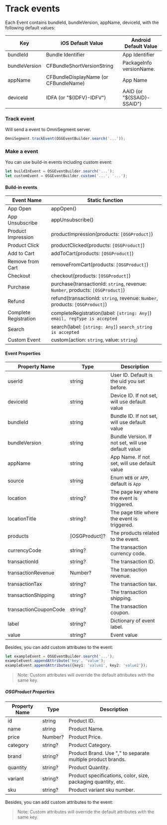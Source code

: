 # Track events

Each Event contains bundleId, bundleVersion, appName, deviceId, with the following default values:

| Key           | iOS Default Value                     | Android Default Value      |
| ------------- | ------------------------------------- | -------------------------- |
| bundleId      | Bundle Identifier                     | App Identifier             |
| bundleVersion | CFBundleShortVersionString            | PackageInfo versionName.   |
| appName       | CFBundleDisplayName (or CFBundleName) | App Name                   |
| deviceId      | IDFA (or "${IDFV}-IDFV")              | AAID (or "${SSAID}-SSAID") |

<!-- You can set these values by yourself: -->

<!-- ```typescript
OmniSegment.setBundleId("bundleId")
OmniSegment.setBundleVersion("bundleVersion")
OmniSegment.setAppName("appName")
OmniSegment.setDeviceId("deviceId")
``` -->

<!-- > Note: Setting these values will override the default values. -->

### Track event

Will send a event to OmniSegment server.

```typescript
OmniSegment.trackEvent(OSGEventBuilder.search('...'));
```

### Make a event

You can use build-in events including custom event:

```typescript
let buildInEvent = OSGEventBuilder.search('...');
let customEvent = OSGEventBuilder.custom('...', '...');
```

#### Build-in events

| Event Name            | Static function                                                                |
| --------------------- | ------------------------------------------------------------------------------ |
| App Open              | appOpen()                                                                      |
| App Unsubscribe       | appUnsubscribe()                                                               |
| Product Impression    | productImpression(products: `[OSGProduct]`)                                    |
| Product Click         | productClicked(products: `[OSGProduct]`)                                       |
| Add to Cart           | addToCart(products: `[OSGProduct]`)                                            |
| Remove from Cart      | removeFromCart(products: `[OSGProduct]`)                                       |
| Checkout              | checkout(products: `[OSGProduct]`)                                             |
| Purchase              | purchase(transactionId: `string`, revenue: `Number`, products: `[OSGProduct]`) |
| Refund                | refund(transactionId: `string`, revenue: `Number`, products: `[OSGProduct]`)   |
| Complete Registration | completeRegistration(label: `[string: Any]`) `email, regType is accepted`      |
| Search                | search(label: `[string: Any]`) `search_string is accepted`                     |
| Custom Event          | custom(action: `string`, value: `string`)                                      |

#### Event Properties

| Property Name         | Type          | Description                                        |
| --------------------- | ------------- | -------------------------------------------------- |
| userId                | string        | User ID. Default is the uid you set before.        |
| deviceId              | string        | Device ID. If not set, will use default value      |
| bundleId              | string        | Bundle ID. If not set, will use default value      |
| bundleVersion         | string        | Bundle Version. If not set, will use default value |
| appName               | string        | App Name. If not set, will use default value       |
| source                | string        | Enum `WEB` or `APP`, default is `App`              |
| location              | string?       | The page key where the event is triggered.         |
| locationTitle         | string?       | The page title where the event is triggered.       |
| products              | [OSGProduct]? | The products related to the event.                 |
| currencyCode          | string?       | The transaction currency code.                     |
| transactionId         | string?       | The transaction ID.                                |
| transactionRevenue    | Number?       | The transaction revenue.                           |
| transactionTax        | string?       | The transaction tax.                               |
| transactionShipping   | string?       | The transaction shipping.                          |
| transactionCouponCode | string?       | The transaction coupon.                            |
| label                 | string?       | Dictionary of event label.                         |
| value                 | string?       | Event value                                        |

Besides, you can add custom attributes to the event:

```typescript
let exampleEvent = OSGEventBuilder.search('...');
exampleEvent.appendAttribute('key', 'value');
exampleEvent.appendAttributes({key1: 'value1', key2: 'value2'});
```

> Note: Custom attributes will override the default attributes with the same key.

##### OSGProduct Properties

| Property Name | Type    | Description                                                   |
| ------------- | ------- | ------------------------------------------------------------- |
| id            | string  | Product ID.                                                   |
| name          | string  | Product Name.                                                 |
| price         | Number? | Product Price.                                                |
| category      | string? | Product Category.                                             |
| brand         | string? | Product Brand. Use "," to separate multiple product brands.   |
| quantity      | string? | Product Quantity.                                             |
| variant       | string? | Product specifications, color, size, packaging quantity, etc. |
| sku           | string? | Product variant sku number.                                   |

Besides, you can add custom attributes to the event:

<!-- ```typescript
let exampleProduct = OSGProduct(id: "1", name: "product name")
exampleProduct.appendAttribute("key", value: "value")
exampleProduct.appendAttributes(["key1": "value1", "key2": "value2"])
``` -->

> Note: Custom attributes will override the default attributes with the same key.

<!-- ###### Example

```typescript
let product = OSGProduct(id: "1", name: "product name")
product.price = 100
product.category = "category"
product.brand = "brand"
product.quantity = "1"
product.variant = "{\"color\": \"blue\"}"
product.sku = "sku"
``` -->
